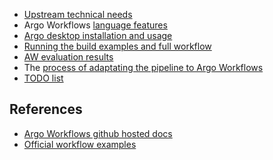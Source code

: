 
* [Upstream technical needs](Workflow_technical_needs.md)
* Argo Workflows [language features](Language_features.md)
* [Argo desktop installation and usage](Installation.md)
* [Running the build examples and full workflow](Running_the_pipeline.md)
* [AW evaluation results](Evaluation_result.md)
* The [process of adaptating the pipeline to Argo Workflows](Doc/AdaptationToArgoWorflows.md)
* [TODO list](Todo.md)

## References

* [Argo Workflows github hosted docs](https://argoproj.github.io/argo-workflows/)
* [Official workflow examples](https://github.com/argoproj/argo-workflows/tree/master/examples)
